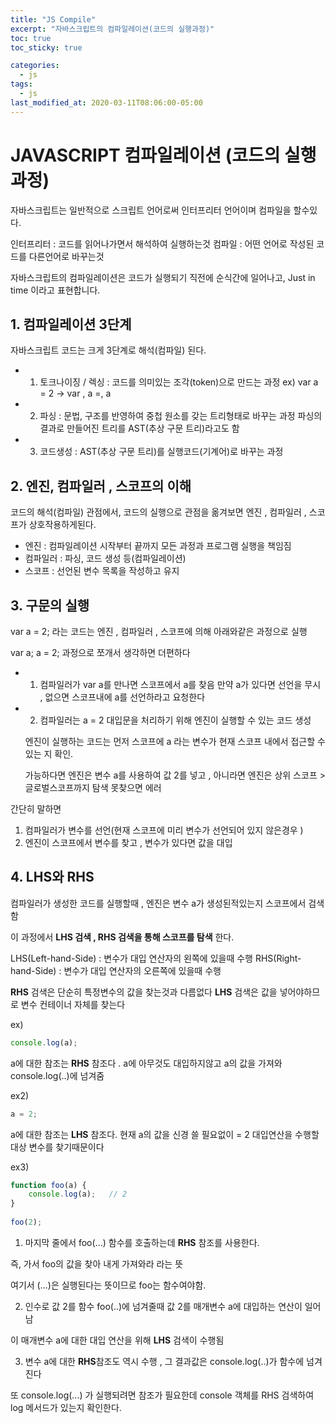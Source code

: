 ```yaml
---
title: "JS Compile"
excerpt: "자바스크립트의 컴파일레이션(코드의 실행과정)"
toc: true
toc_sticky: true

categories:
  - js
tags:
  - js
last_modified_at: 2020-03-11T08:06:00-05:00
---
```


# JAVASCRIPT 컴파일레이션 (코드의 실행과정)

자바스크립트는 일반적으로 스크립트 언어로써 인터프리터 언어이며 컴파일을 할수있다.

인터프리터 : 코드를 읽어나가면서 해석하여 실행하는것
컴파일 : 어떤 언어로 작성된 코드를 다른언어로 바꾸는것

자바스크립트의 컴파일레이션은 코드가 실행되기 직전에 순식간에 일어나고, Just in time 이라고 표현합니다.

## 1. 컴파일레이션 3단계

자바스크립트 코드는 크게 3단계로 해석(컴파일) 된다.

+ 1. 토크나이징 / 렉싱 : 코드를 의미있는 조각(token)으로 만드는 과정 
ex) var a = 2 -> var , a =, a
+ 2. 파싱 : 문법, 구조를 반영하여 중첩 원소를 갖는 트리형태로 바꾸는 과정 
            파싱의 결과로 만들어진 트리를 AST(추상 구문 트리)라고도 함
+ 3. 코드생성 : AST(추상 구문 트리)를 실행코드(기계어)로 바꾸는 과정

## 2. 엔진, 컴파일러 , 스코프의 이해

코드의 해석(컴파일) 관점에서, 코드의 실행으로 관점을 옮겨보면 엔진 , 컴파일러 , 스코프가 상호작용하게된다.

- 엔진 : 컴파일레이션 시작부터 끝까지 모든 과정과 프로그램 실행을 책임짐
- 컴파일러 : 파싱, 코드 생성 등(컴파일레이션)
- 스코프 : 선언된 변수 목록을 작성하고 유지


## 3. 구문의 실행

var a = 2; 라는 코드는 엔진 , 컴파일러 , 스코프에 의해 아래와같은 과정으로 실행

var a;
a = 2; 과정으로 쪼개서 생각하면 더편하다


+ 1. 컴파일러가 var a를 만나면 스코프에서 a를 찾음
 만약 a가 있다면 선언을 무시 , 없으면 스코프내에 a를 선언하라고 요청한다

+ 2. 컴파일러는 a = 2 대입문을 처리하기 위해 엔진이 실행할 수 있는 코드 생성
   
   엔진이 실행하는 코드는 먼저 스코프에 a 라는 변수가 현재 스코프 내에서 접근할 수 있는 지 확인.

   가능하다면 엔진은 변수 a를 사용하여 값 2를 넣고 , 아니라면 엔진은 상위 스코프 > 글로벌스코프까지 탐색 못찾으면 에러


간단히 말하면
1. 컴파일러가 변수를 선언(현재 스코프에 미리 변수가 선언되어 있지 않은경우 )
2. 엔진이 스코프에서 변수를 찾고 , 변수가 있다면 값을 대입

## 4. LHS와 RHS

컴파일러가 생성한 코드를 실행할때 , 엔진은 변수 a가 생성된적있는지 스코프에서 검색함

이 과정에서 **LHS 검색 , RHS 검색을 통해 스코프를 탐색** 한다.

LHS(Left-hand-Side) : 변수가 대입 연산자의 왼쪽에 있을때 수행
RHS(Right-hand-Side) : 변수가 대입 연산자의 오른쪽에 있을때 수행

**RHS** 검색은 단순히 특정변수의 값을 찾는것과 다름없다
**LHS** 검색은 값을 넣어야하므로 변수 컨테이너 자체를 찾는다

ex)
```js
console.log(a);
```

a에 대한 참조는 **RHS** 참조다 . a에 아무것도 대입하지않고 a의 값을 가져와 console.log(..)에 넘겨줌

ex2)
```js
a = 2;
```

a에 대한 참조는 **LHS** 참조다. 현재 a의 값을 신경 쓸 필요없이  = 2 대입연산을 수행할
대상 변수를 찾기때문이다

ex3) 
```js
function foo(a) {
    console.log(a);   // 2
}
 
foo(2);
```

1. 마지막 줄에서 foo(...) 함수를 호출하는데 **RHS** 참조를 사용한다.

즉, 가서 foo의 값을 찾아 내게 가져와라 라는 뜻

여기서 (...)은 실행된다는 뜻이므로 foo는 함수여야함.

2. 인수로 값 2를 함수 foo(..)에 넘겨줄때 값 2를 매개변수 a에 대입하는 연산이 일어남

이 매개변수 a에 대한 대입 연산을 위해 **LHS** 검색이 수행됨

3. 변수 a에 대한 **RHS**참조도 역시 수행 , 그 결과값은 console.log(..)가 함수에 넘겨진다

또 console.log(...) 가 실행되려면 참조가 필요한데 console 객체를 RHS 검색하여 log 메서드가 있는지 확인한다.